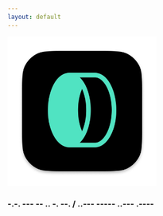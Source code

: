 ```yaml
---
layout: default
---
```


<img src="images/Rizon.png" alt="sample image" width="300" height="300">

### -.-. --- -- .. -. --. / ..--- ----- ..--- .----










